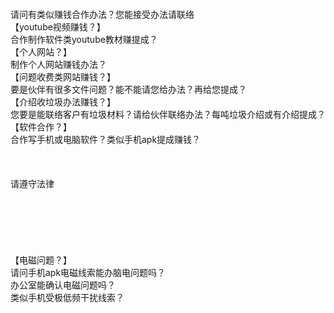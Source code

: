 <br>
<br>
<br>
<br>
请问有类似赚钱合作办法？您能接受办法请联络<br>
【youtube视频赚钱？】<br>
合作制作软件类youtube教材赚提成？<br>
【个人网站？】<br>
制作个人网站赚钱办法？<br>
【问题收费类网站赚钱？】<br>
要是伙伴有很多文件问题？能不能请您给办法？再给您提成？<br>
【介绍收垃圾办法赚钱？】<br>
您要是能联络客户有垃圾材料？请给伙伴联络办法？每吨垃圾介绍或有介绍提成？<br>
【软件合作？】<br>
合作写手机或电脑软件？类似手机apk提成赚钱？<br>
<br>
<br>
<br>
请遵守法律<br>
<br>
<br>
<br>
<br>
<br>
<br>
【电磁问题？】<br>
请问手机apk电磁线索能办脑电问题吗？<br>
办公室能确认电磁问题吗？<br>
类似手机受极低频干扰线索？<br>
<br>
<br>
<br>
<br>
